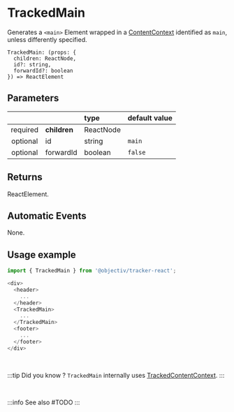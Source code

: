 # TrackedMain

Generates a `<main>` Element wrapped in a [ContentContext](/taxonomy/reference/location-contexts/ContentContext.md) identified as `main`, unless differently specified. 

```tsx
TrackedMain: (props: {
  children: ReactNode,
  id?: string,
  forwardId?: boolean
}) => ReactElement
```

## Parameters
|          |              | type      | default value |
|:--------:|:-------------|:----------|:--------------|
| required | **children** | ReactNode |               |
| optional | id           | string    | `main`        |
| optional | forwardId    | boolean   | `false`       |

## Returns
ReactElement.

## Automatic Events
None.

## Usage example

```typescript jsx
import { TrackedMain } from '@objectiv/tracker-react';
```

```typescript jsx
<div>
  <header>
    ...
  </header>
  <TrackedMain>
    ...
  </TrackedMain>
  <footer>
    ...
  </footer>
</div>
```

<br />

:::tip Did you know ?
`TrackedMain` internally uses [TrackedContentContext](/tracking/react/api-reference/trackedContexts/TrackedContentContext.md).
:::

<br />

:::info See also
#TODO
:::
